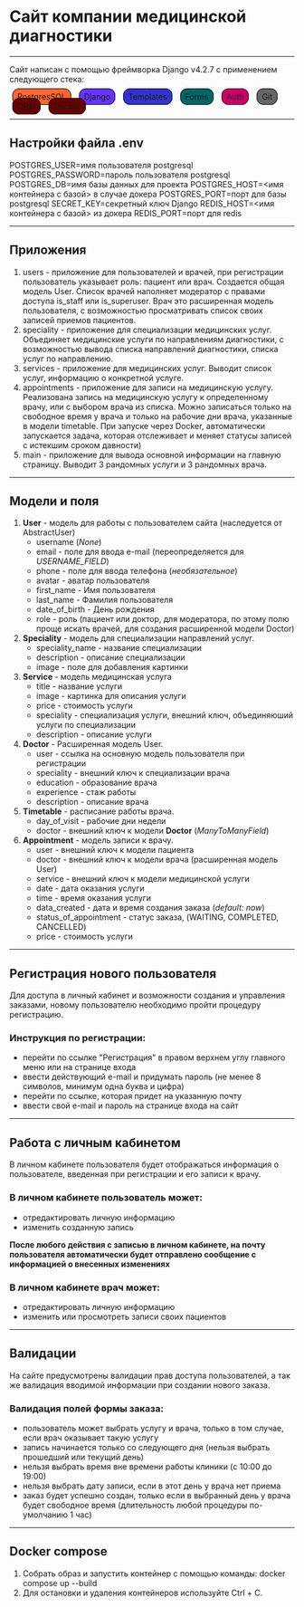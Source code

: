# Сайт компании медицинской диагностики

--------------------------


Сайт написан с помощью фреймворка Django v4.2.7 с применением следующего стека:
<style>
   .stack {
      border: 1px solid black;
      border-radius: 12px;
      padding: 5px 8px;
      font-color: white;
      text-align: center;
      margin: 5px;
   }
</style>

<span class="stack" style="background: #FF6633;">PostgresSQL</span> 
<span class="stack" style="background: #6633FF;">Django</span> 
<span class="stack" style="background: #3333CC;">Templates</span> 
<span class="stack" style="background: #006666;">Forms</span> 
<span class="stack" style="background: #CC0066;">Auth</span> 
<span class="stack" style="background: #666666;">Git</span> 
<span class="stack" style="background: #660000;">ORM</span> 
<span class="stack" style="background: #660000;">Docker</span> 

------------------------
## Настройки файла .env

POSTGRES_USER=имя пользователя postgresql
POSTGRES_PASSWORD=пароль пользователя postgresql
POSTGRES_DB=имя базы данных для проекта
POSTGRES_HOST=<имя контейнера с базой> в случае докера
POSTGRES_PORT=порт для базы postgresql
SECRET_KEY=секретный ключ Django
REDIS_HOST=<имя контейнера с базой> из докера
REDIS_PORT=порт для redis

------------------------

## Приложения

1. users - приложение для пользователей и врачей, при регистрации пользователь указывает роль: пациент или врач. Создается общая модель User. Список врачей наполняет модератор с правами доступа is_staff или is_superuser. Врач это расширенная модель пользователя, с возможностью просматривать список своих записей приемов пациентов. 
2. speciality - приложение для специализации медицинских услуг. Объединяет медицинские услуги по направлениям диагностики, с возможностью вывода списка направлений диагностики, списка услуг по направлению.
3. services - приложение для медицинских услуг. Выводит список услуг, информацию о конкретной услуге.
4. appointments - приложение для записи на медицинскую услугу. Реализована запись на медицинскую услугу к определенному врачу, или с выбором врача из списка. Можно записаться только на свободное время у врача и только на рабочие дни врача, указанные в модели timetable. При запуске через Docker, автоматически запускается задача, которая отслеживает и меняет статусы записей с истекшим сроком давности)
5. main - приложение для вывода основной информации на главную страницу. Выводит 3 рандомных услуги и 3 рандомных врача.
------------------------------------
## Модели и поля


1. **User** - модель для работы с пользователем сайта (наследуется от AbstractUser)
    - username (*None*)
    - email - поле для ввода e-mail (переопределяется для *USERNAME_FIELD*)
    - phone - поле для ввода телефона (*необязательное*)
    - avatar - аватар пользователя
    - first_name - Имя пользователя
    - last_name - Фамилия пользователя
    - date_of_birth - День рождения
    - role - роль (пациент или доктор, для модератора, по этому полю проще искать врачей, для создания расширенной модели Doctor)
2. **Speciality** - модель для специализации направлений услуг.
    - speciality_name - название специализации
    - description - описание специализации
    - image - поле для добавления картинки
3. **Service** - модель медицинская услуга
    - title - название услуги
    - image - картинка для описания услуги
    - price - стоимость услуги
    - speciality - специализация услуги, внешний ключ, объединяюший услуги по специализации
    - description - описание услуги
4. **Doctor** - Расширенная модель User.
    - user - ссылка на основную модель пользователя при регистрации
    - speciality - внешний ключ к специализации врача
    - education - образование врача
    - experience - стаж работы
    - description - описание врача
5. **Timetable** - расписание работы врача.
    - day_of_visit - рабочие дни недели
    - doctor - внешний ключ к модели **Doctor** (*ManyToManyField*)
6. **Appointment** - модель записи к врачу.
    - user - внешний ключ к модели пациента
    - doctor - внешний ключ к модели врача (расширенная модель User)
    - service - внешний ключ к модели медицинской услуги
    - date - дата оказания услуги
    - time - время оказания услуги
    - data_created - дата и время создания заказа (*default: now*)
    - status_of_appointment - статус заказа, (WAITING, COMPLETED, CANCELLED)
    - price - стоимость услуги
------------------------------------   
## Регистрация нового пользователя

Для доступа в личный кабинет и возможности создания и управления заказами, новому пользователю необходимо пройти процедуру регистрацию.

### Инструкция по регистрации:
 
- перейти по ссылке "Регистрация" в правом верхнем углу главного меню или на странице входа
- ввести действующий e-mail и придумать пароль (не менее 8 символов, минимум одна буква и цифра)
- перейти по ссылке, которая придет на указанную почту
- ввести свой e-mail и пароль на странице входа на сайт

------------------------------------ 
## Работа с личным кабинетом

В личном кабинете пользователя будет отображаться информация о пользователе, введенная при регистрации и его записи к врачу.

### В личном кабинете пользователь может:
 
- отредактировать личную информацию
- изменить созданную запись

**После любого действия с записью в личном кабинете, на почту пользователя автоматически будет отправлено сообщение с информацией о внесенных изменениях**

### В личном кабинете врач может:
 
- отредактировать личную информацию
- изменить или просмотреть записи своих пациентов

------------------------------------ 
## Валидации
На сайте предусмотрены валидации прав доступа пользователей, а так же валидация вводимой информации при создании нового заказа.

### Валидация полей формы заказа:

- пользователь может выбрать услугу и врача, только в том случае, если врач оказывает такую услугу
- запись начинается только со следующего дня (нельзя выбрать прошедший или текущий день)
- нельзя выбрать время вне времени работы клиники (с 10:00 до 19:00)
- нельзя выбрать дату записи, если в этот день у врача нет приема
- заказ будет успешно создан, только если в выбранный день у врача будет свободное время (длительность любой процедуры по-умолчанию 1 час)

------------------------------------ 

## Docker compose
1) Собрать образ и запустить контейнер с помощью команды: docker compose up --build
2) Для остановки и удаления контейнеров используйте Ctrl + C.